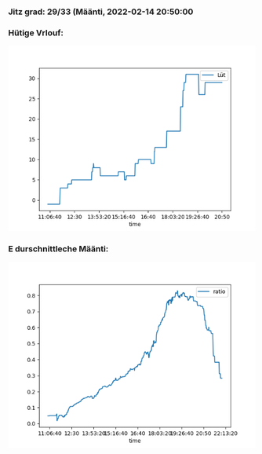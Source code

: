 ### Jitz grad: 29/33 (Määnti, 2022-02-14 20:50:00

### Hütige Vrlouf:
![Graph](Today.png)

### E durschnittleche Määnti:
![Graph](Määnti.png)